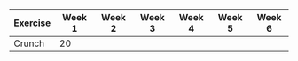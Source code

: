 | Exercise | Week 1 | Week 2 | Week 3 | Week 4 | Week 5 | Week 6 |
| ---- | ---- | ---- | ---- | ---- | ---- | ----- |
| Crunch | 20